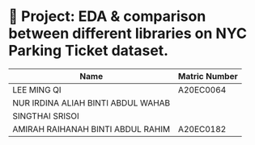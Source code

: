 # 🚀 Project: EDA & comparison between different libraries on NYC Parking Ticket dataset.


| Name | Matric Number |
| ----- | ----- |
| LEE MING QI | A20EC0064|
| NUR IRDINA ALIAH BINTI ABDUL WAHAB | |
| SINGTHAI SRISOI| |
| AMIRAH RAIHANAH BINTI ABDUL RAHIM |A20EC0182 |
